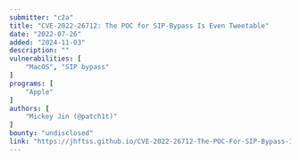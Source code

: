 ```yaml
---
submitter: "c2a"
title: "CVE-2022-26712: The POC for SIP-Bypass Is Even Tweetable"
date: "2022-07-26"
added: "2024-11-03"
description: ""
vulnerabilities: [
    "MacOS", "SIP bypass"
]
programs: [
    "Apple"
]
authors: [
    "Mickey Jin (@patch1t)"
]
bounty: "undisclosed"
link: "https://jhftss.github.io/CVE-2022-26712-The-POC-For-SIP-Bypass-Is-Even-Tweetable/"
---
```




